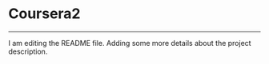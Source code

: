 # Coursera2
---
I am editing the README file. Adding some more details about the project description.
